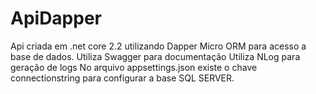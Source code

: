 # ApiDapper
Api criada em .net core 2.2 utilizando Dapper Micro ORM para acesso a base de dados.
Utiliza Swagger para documentação
Utiliza NLog para geração de logs
No arquivo appsettings.json existe o chave connectionstring para configurar a base SQL SERVER.

